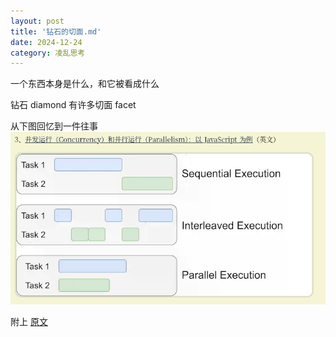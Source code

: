 ```yaml
---
layout: post
title: '钻石的切面.md'
date: 2024-12-24
category: 凌乱思考
---
```


一个东西本身是什么，和它被看成什么

钻石 diamond 有许多切面 facet

从下图回忆到一件往事
![](/attachments/Pasted%20image%2020241224171450.png)

附上 [原文](https://www.rugu.dev/en/blog/concurrency-and-parallelism/)

